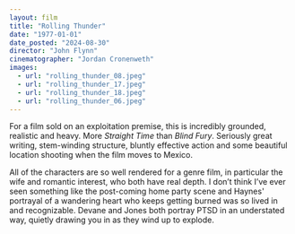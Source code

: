 ```yaml
---
layout: film
title: "Rolling Thunder"
date: "1977-01-01"
date_posted: "2024-08-30"
director: "John Flynn"
cinematographer: "Jordan Cronenweth"
images:
  - url: "rolling_thunder_08.jpeg"
  - url: "rolling_thunder_17.jpeg"
  - url: "rolling_thunder_18.jpeg"
  - url: "rolling_thunder_06.jpeg"
---
```


For a film sold on an exploitation premise, this is incredibly grounded, realistic and heavy. More *Straight Time* than *Blind Fury*. Seriously great writing, stem-winding structure, bluntly effective action and some beautiful location shooting when the film moves to Mexico. 

All of the characters are so well rendered for a genre film, in particular the wife and romantic interest, who both have real depth. I don’t think I’ve ever seen something like the post-coming home party scene and Haynes' portrayal of a wandering heart who keeps getting burned was so lived in and recognizable. Devane and Jones both portray PTSD in an understated way, quietly drawing you in as they wind up to explode.
